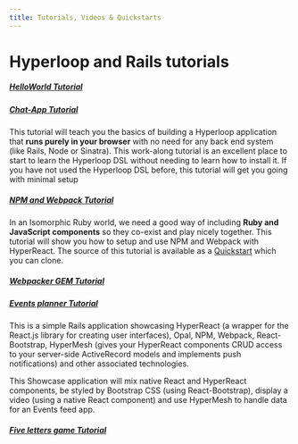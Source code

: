 ```yaml
---
title: Tutorials, Videos & Quickstarts
---
```


# Hyperloop and Rails tutorials

##### <i class="flaticon-professor-teaching"></i> [<span class="bigfirstletter">H</span>elloWorld Tutorial](/tutorials/hyperlooprails/helloworld)

##### <i class="flaticon-professor-teaching"></i> [<span class="bigfirstletter">C</span>hat-App Tutorial](/tutorials/hyperlooprails/chatapp)

This tutorial will teach you the basics of building a Hyperloop application that **runs purely in your browser** with no need for any back end system (like Rails, Node or Sinatra).
This work-along tutorial is an excellent place to start to learn the Hyperloop DSL without needing to learn how to install it. If you have not used the Hyperloop DSL before, this tutorial will get you going with minimal setup

##### <i class="flaticon-professor-teaching"></i> [<span class="bigfirstletter">N</span>PM and Webpack Tutorial](/tutorials/hyperlooprails/webpack)
In an Isomorphic Ruby world, we need a good way of including **Ruby and JavaScript components** so they co-exist and play nicely together.
This tutorial will show you how to setup and use NPM and Webpack with HyperReact.
The source of this tutorial is available as a [Quickstart](https://github.com/ruby-hyperloop/quickstart) which you can clone.

##### <i class="flaticon-professor-teaching"></i> [<span class="bigfirstletter">W</span>ebpacker GEM Tutorial](/tutorials/hyperlooprails/webpacker)

##### <i class="flaticon-professor-teaching"></i> [<span class="bigfirstletter">E</span>vents planner Tutorial](/tutorials/hyperlooprails/eventsplanner)

This is a simple Rails application showcasing HyperReact (a wrapper for the React.js library for creating user interfaces), Opal, NPM, Webpack, React-Bootstrap, HyperMesh (gives your HyperReact components CRUD access to your server-side ActiveRecord models and implements push notifications) and other associated technologies.

This Showcase application will mix native React and HyperReact components, be styled by Bootstrap CSS (using React-Bootstrap), display a video (using a native React component) and use HyperMesh to handle data for an Events feed app.

##### <i class="flaticon-professor-teaching"></i> [<span class="bigfirstletter">F</span>ive letters game Tutorial](/tutorials/hyperlooprails/fivelettergame)